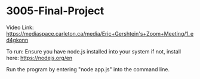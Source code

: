 # 3005-Final-Project

Video Link:
https://mediaspace.carleton.ca/media/Eric+Gershtein's+Zoom+Meeting/1_ed4gkonn

To run:
Ensure you have node.js installed into your system
if not, install here:
https://nodejs.org/en

Run the program by entering "node app.js" into the command line.
